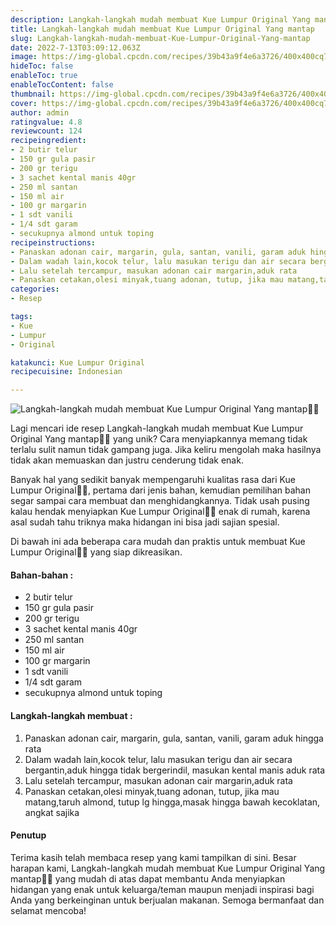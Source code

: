 ```yaml
---
description: Langkah-langkah mudah membuat Kue Lumpur Original Yang mantap"
title: Langkah-langkah mudah membuat Kue Lumpur Original Yang mantap
slug: Langkah-langkah-mudah-membuat-Kue-Lumpur-Original-Yang-mantap
date: 2022-7-13T03:09:12.063Z
image: https://img-global.cpcdn.com/recipes/39b43a9f4e6a3726/400x400cq70/photo.jpg
hideToc: false
enableToc: true
enableTocContent: false
thumbnail: https://img-global.cpcdn.com/recipes/39b43a9f4e6a3726/400x400cq70/photo.jpg
cover: https://img-global.cpcdn.com/recipes/39b43a9f4e6a3726/400x400cq70/photo.jpg
author: admin
ratingvalue: 4.8
reviewcount: 124
recipeingredient:
- 2 butir telur
- 150 gr gula pasir
- 200 gr terigu
- 3 sachet kental manis 40gr
- 250 ml santan
- 150 ml air
- 100 gr margarin
- 1 sdt vanili
- 1/4 sdt garam
- secukupnya almond untuk toping
recipeinstructions:
- Panaskan adonan cair, margarin, gula, santan, vanili, garam aduk hingga rata
- Dalam wadah lain,kocok telur, lalu masukan terigu dan air secara bergantin,aduk hingga tidak bergerindil, masukan kental manis aduk rata
- Lalu setelah tercampur, masukan adonan cair margarin,aduk rata
- Panaskan cetakan,olesi minyak,tuang adonan, tutup, jika mau matang,taruh almond, tutup lg hingga,masak hingga bawah kecoklatan, angkat sajika
categories:
- Resep

tags:
- Kue
- Lumpur
- Original

katakunci: Kue Lumpur Original
recipecuisine: Indonesian

---
```


![Langkah-langkah mudah membuat Kue Lumpur Original Yang mantap👩‍🍳](https://img-global.cpcdn.com/recipes/39b43a9f4e6a3726/400x400cq70/photo.jpg)

Lagi mencari ide resep Langkah-langkah mudah membuat Kue Lumpur Original Yang mantap👩‍🍳 yang unik? Cara menyiapkannya memang tidak terlalu sulit namun tidak gampang juga. Jika keliru mengolah maka hasilnya tidak akan memuaskan dan justru cenderung tidak enak.

Banyak hal yang sedikit banyak mempengaruhi kualitas rasa dari Kue Lumpur Original👩‍🍳, pertama dari jenis bahan, kemudian pemilihan bahan segar sampai cara membuat dan menghidangkannya. Tidak usah pusing kalau hendak menyiapkan Kue Lumpur Original👩‍🍳 enak di rumah, karena asal sudah tahu triknya maka hidangan ini bisa jadi sajian spesial.

Di bawah ini ada beberapa cara mudah dan praktis untuk membuat Kue Lumpur Original👩‍🍳 yang siap dikreasikan.

<!--inarticleads1-->

#### Bahan-bahan :

- 2 butir telur
- 150 gr gula pasir
- 200 gr terigu
- 3 sachet kental manis 40gr
- 250 ml santan
- 150 ml air
- 100 gr margarin
- 1 sdt vanili
- 1/4 sdt garam
- secukupnya almond untuk toping

<!--inarticleads2-->

#### Langkah-langkah membuat :

1. Panaskan adonan cair, margarin, gula, santan, vanili, garam aduk hingga rata
1. Dalam wadah lain,kocok telur, lalu masukan terigu dan air secara bergantin,aduk hingga tidak bergerindil, masukan kental manis aduk rata
1. Lalu setelah tercampur, masukan adonan cair margarin,aduk rata
1. Panaskan cetakan,olesi minyak,tuang adonan, tutup, jika mau matang,taruh almond, tutup lg hingga,masak hingga bawah kecoklatan, angkat sajika

#### Penutup

Terima kasih telah membaca resep yang kami tampilkan di sini. Besar harapan kami, Langkah-langkah mudah membuat Kue Lumpur Original Yang mantap👩‍🍳 yang mudah di atas dapat membantu Anda menyiapkan hidangan yang enak untuk keluarga/teman maupun menjadi inspirasi bagi Anda yang berkeinginan untuk berjualan makanan. Semoga bermanfaat dan selamat mencoba!